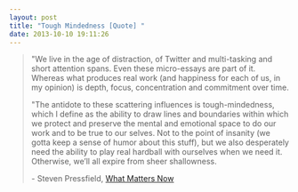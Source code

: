 ```yaml
---
layout: post
title: "Tough Mindedness [Quote] "
date: 2013-10-10 19:11:26
---
```


> <p class="p1">
>   "We live in the age of distraction, of Twitter and multi-tasking and short attention spans. Even these micro-essays are part of it. Whereas what produces real work (and happiness for each of us, in my opinion) is depth, focus, concentration and commitment over time.
> </p>
> 
> <p class="p1">
>   "The antidote to these scattering influences is tough-mindedness, which I define as the ability to draw lines and boundaries within which we protect and preserve the mental and emotional space to do our work and to be true to our selves. Not to the point of insanity (we gotta keep a sense of humor about this stuff), but we also desperately need the ability to play real hardball with ourselves when we need it. Otherwise, we’ll all expire from sheer shallowness.
> </p>
> 
> <p class="p1">
>   - Steven Pressfield, <a href="http://sethgodin.typepad.com/seths_blog/2009/12/what-matters-now-get-the-free-ebook.html">What Matters Now</a>
> </p>